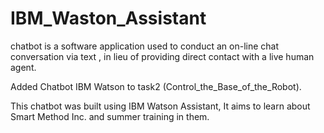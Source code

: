# IBM_Waston_Assistant
 chatbot is a software application used to conduct an on-line chat conversation via text , in lieu of providing direct contact with a live human agent.
 
Added Chatbot IBM Watson to task2 (Control_the_Base_of_the_Robot).

This chatbot was built using IBM Watson Assistant, It aims to learn about Smart Method Inc. and summer training in them.
